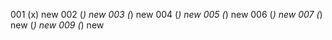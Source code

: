 001 (x) new
002 (_) new
003 (_) new
004 (_) new
005 (_) new
006 (_) new
007 (_) new
 (_) new
009 (_) new
